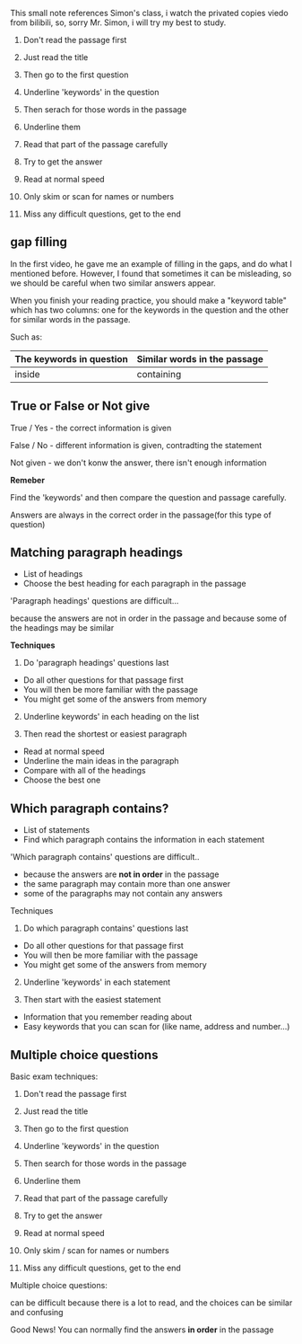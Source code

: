This small note references Simon's class, i watch the privated copies viedo from bilibili, so, sorry Mr. Simon, i will try my best to study.

1. Don't read the passage first
2. Just read the title
3. Then go to the first question
4. Underline 'keywords' in the question
5. Then serach for those words in the passage
6. Underline them
7. Read that part of the passage carefully
8. Try to get the answer



1. Read at normal speed
2. Only skim or scan for names or numbers
3. Miss any difficult questions, get to the end



## gap filling

In the first video, he gave me an example of filling in the gaps, and do what I mentioned before. However, I found that sometimes it can be misleading, so we should be careful when two similar answers appear.



When you finish your reading practice, you should make a "keyword table" which has two columns: one for the keywords in the question and the other for similar words in the passage.

Such as:

| The keywords in question | Similar words in the passage |
| ------------------------ | ---------------------------- |
| inside                   | containing                   |



## True or False or Not give

True / Yes - the correct information is given

False / No - different information is given, contradting the statement

Not given - we don't konw the answer, there isn't enough information



**Remeber**

Find the 'keywords' and then compare the question and passage carefully.

Answers are always in the correct order in the passage(for this type of question)

 

## Matching paragraph headings

- ﻿﻿List of headings
- ﻿﻿Choose the best heading for each paragraph in the passage



'Paragraph headings' questions are difficult...

because the answers are not in order in the passage and because some of the headings may be similar



**Techniques**

1. Do 'paragraph headings' questions last

- ﻿﻿Do all other questions for that passage first
- ﻿﻿You will then be more familiar with the passage
- ﻿﻿You might get some of the answers from memory

2. ﻿﻿﻿Underline keywords' in each heading on the list

3. ﻿﻿﻿Then read the shortest or easiest paragraph

- ﻿﻿Read at normal speed
- ﻿﻿Underline the main ideas in the paragraph
- ﻿﻿Compare with all of the headings
- Choose the best one



## Which paragraph contains?

- List of statements
- ﻿﻿Find which paragraph contains the information in each statement

'Which paragraph contains' questions are difficult..

- ﻿﻿because the answers are **not in order** in the passage
- ﻿﻿the same paragraph may contain more than one answer
- ﻿﻿some of the paragraphs may not contain any answers

Techniques

1. Do which paragraph contains' questions last

- ﻿﻿Do all other questions for that passage first
- ﻿﻿You will then be more familiar with the passage
- ﻿﻿You might get some of the answers from memory

2. ﻿﻿﻿Underline 'keywords' in each statement

3. ﻿﻿﻿Then start with the easiest statement

- ﻿﻿Information that you remember reading about
- ﻿﻿Easy keywords that you can scan for (like name, address and number...)



## Multiple choice questions

Basic exam techniques:

1. ﻿﻿﻿Don't read the passage first
2. ﻿﻿﻿Just read the title
3. ﻿﻿﻿Then go to the first question
4. ﻿﻿﻿Underline 'keywords' in the question
5. ﻿﻿﻿Then search for those words in the passage
6. ﻿﻿﻿Underline them
7. ﻿﻿﻿Read that part of the passage carefully
8. ﻿﻿﻿Try to get the answer

1. ﻿﻿﻿Read at normal speed
2. ﻿﻿﻿Only skim / scan for names or numbers
3. ﻿﻿﻿Miss any difficult questions, get to the end

Multiple choice questions:

can be difficult because there is a lot to read, and the choices can be similar and confusing

Good News! You can normally find the answers **in order** in the passage